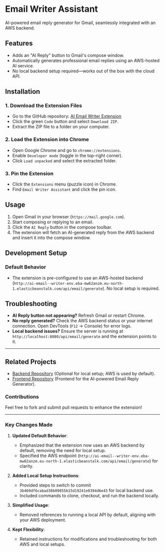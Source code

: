 # Email Writer Assistant

AI-powered email reply generator for Gmail, seamlessly integrated with an AWS backend.

## Features
- Adds an "AI Reply" button to Gmail's compose window.
- Automatically generates professional email replies using an AWS-hosted AI service.
- No local backend setup required—works out of the box with the cloud API.

## Installation

### 1. Download the Extension Files
- Go to the GitHub repository: [AI Email Writer Extension](https://github.com/JohnUfo/ai-email-writer-extension.git)
- Click the green `Code` button and select `Download ZIP`.
- Extract the ZIP file to a folder on your computer.

### 2. Load the Extension into Chrome
- Open Google Chrome and go to `chrome://extensions`.
- Enable `Developer mode` (toggle in the top-right corner).
- Click `Load unpacked` and select the extracted folder.

### 3. Pin the Extension
- Click the `Extensions` menu (puzzle icon) in Chrome.
- Find `Email Writer Assistant` and click the pin icon.

## Usage
1. Open Gmail in your browser (`https://mail.google.com`).
2. Start composing or replying to an email.
3. Click the `AI Reply` button in the compose toolbar.
4. The extension will fetch an AI-generated reply from the AWS backend and insert it into the compose window.

## Development Setup
### Default Behavior
- The extension is pre-configured to use an AWS-hosted backend (`http://ai-email--writer-env.eba-mw62anzm.eu-north-1.elasticbeanstalk.com/api/email/generate`). No local setup is required.

## Troubleshooting
- **AI Reply button not appearing?** Refresh Gmail or restart Chrome.
- **No reply generated?** Check the AWS backend status or your internet connection. Open DevTools (`F12` → Console) for error logs.
- **Local backend issues?** Ensure the server is running at `http://localhost:8080/api/email/generate` and the extension points to it.

---

## Related Projects
- [Backend Repository](https://github.com/JohnUfo/ai-email-writer.git) (Optional for local setup; AWS is used by default).
- [Frontend Repository](https://github.com/JohnUfo/ai-email-writer-front.git) (Frontend for the AI-powered Email Reply Generator).

### Contributions
Feel free to fork and submit pull requests to enhance the extension!

---

### Key Changes Made
1. **Updated Default Behavior**:
   - Emphasized that the extension now uses an AWS backend by default, removing the need for local setup.
   - Specified the AWS endpoint (`http://ai-email--writer-env.eba-mw62anzm.eu-north-1.elasticbeanstalk.com/api/email/generate`) for clarity.

2. **Added Local Setup Instructions**:
   - Provided steps to switch to commit `3b469df6cabad38b09855b15d19241e0394d6e43` for local backend use.
   - Included commands to clone, checkout, and run the backend locally.

3. **Simplified Usage**:
   - Removed references to running a local API by default, aligning with your AWS deployment.

4. **Kept Flexibility**:
   - Retained instructions for modifications and troubleshooting for both AWS and local setups.
